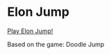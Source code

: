 # Elon Jump

[Play Elon Jump!](https://jongwooha98.github.io/elon-jump)

Based on the game: Doodle Jump
